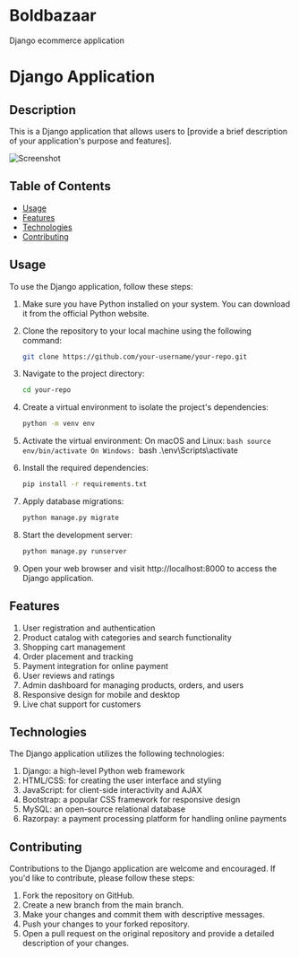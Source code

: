 # Boldbazaar
Django ecommerce application
# Django Application

## Description

This is a Django application that allows users to [provide a brief description of your application's purpose and features].

![Screenshot](/path/to/screenshot.png)

## Table of Contents


- [Usage](#usage)
- [Features](#features)
- [Technologies](#technologies)
- [Contributing](#contributing)




## Usage
   To use the Django application, follow these steps:

   1. Make sure you have Python installed on your system. You can download it from the official Python website.

   2. Clone the repository to your local machine using the following command:
      ```bash
      git clone https://github.com/your-username/your-repo.git
   3. Navigate to the project directory:
      ```bash
      cd your-repo
   4. Create a virtual environment to isolate the project's dependencies:
      ```bash
      python -m venv env
   5. Activate the virtual environment:
         On macOS and Linux:
            ```bash
            source env/bin/activate
         On Windows:
            ```bash
            .\env\Scripts\activate
   6. Install the required dependencies:
      ```bash
      pip install -r requirements.txt
   7. Apply database migrations:
      ```bash
      python manage.py migrate
   8. Start the development server:
      ```bash
      python manage.py runserver
   9. Open your web browser and visit http://localhost:8000 to access the Django application.

## Features

1. User registration and authentication
2. Product catalog with categories and search functionality
3. Shopping cart management
4. Order placement and tracking
5. Payment integration for online payment
6. User reviews and ratings
7. Admin dashboard for managing products, orders, and users
8. Responsive design for mobile and desktop 
9. Live chat support for customers


## Technologies
The Django application utilizes the following technologies:

1. Django: a high-level Python web framework
2. HTML/CSS: for creating the user interface and styling
3. JavaScript: for client-side interactivity and AJAX
4. Bootstrap: a popular CSS framework for responsive design
5. MySQL: an open-source relational database
6. Razorpay: a payment processing platform for handling online payments

## Contributing
Contributions to the Django application are welcome and encouraged. If you'd like to contribute, please follow these steps:

1. Fork the repository on GitHub.
2. Create a new branch from the main branch.
3. Make your changes and commit them with descriptive messages.
4. Push your changes to your forked repository.
5. Open a pull request on the original repository and provide a detailed description of your changes.
